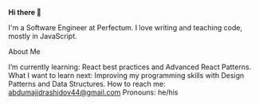 
**Hi there 👋**


I'm a Software Engineer at Perfectum. I love writing and teaching code, mostly in JavaScript.

About Me

I’m currently learning: React best practices and Advanced React Patterns.
What I want to learn next: Improving my programming skills with Design Patterns and Data Structures.
How to reach me: abdumajidrashidov44@gmail.com
Pronouns: he/his
